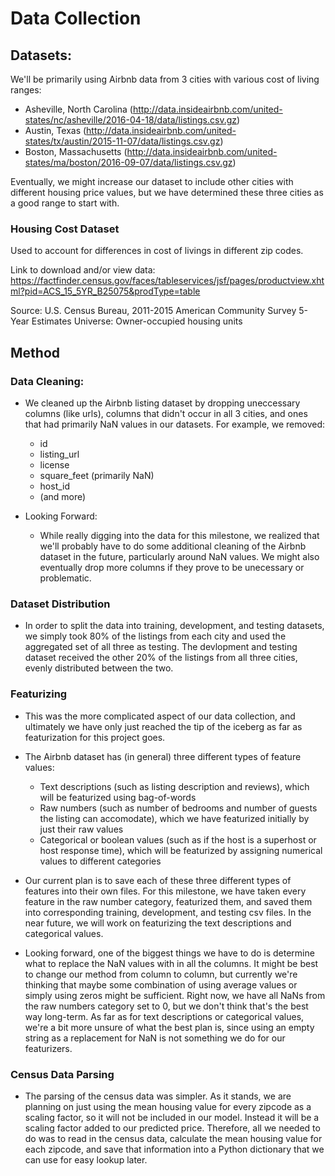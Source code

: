 # Data Collection

## Datasets:

We'll be primarily using Airbnb data from 3 cities with various cost of living ranges:
  - Asheville, North Carolina (http://data.insideairbnb.com/united-states/nc/asheville/2016-04-18/data/listings.csv.gz)
  - Austin, Texas (http://data.insideairbnb.com/united-states/tx/austin/2015-11-07/data/listings.csv.gz)
  - Boston, Massachusetts (http://data.insideairbnb.com/united-states/ma/boston/2016-09-07/data/listings.csv.gz)

Eventually, we might increase our dataset to include other cities with different housing price values, but we have determined these three cities as a good range to start with.

### Housing Cost Dataset
Used to account for differences in cost of livings in different zip codes.

Link to download and/or view data: https://factfinder.census.gov/faces/tableservices/jsf/pages/productview.xhtml?pid=ACS_15_5YR_B25075&prodType=table

Source: U.S. Census Bureau, 2011-2015 American Community Survey 5-Year Estimates
Universe: Owner-occupied housing units

## Method

### Data Cleaning:
* We cleaned up the Airbnb listing dataset by dropping uneccessary columns (like urls), columns that didn't occur in all 3 cities, and ones that had primarily NaN values in our datasets. For example, we removed:
  * id
  * listing_url
  * license
  * square_feet (primarily NaN)
  * host_id
  * (and more)
  
* Looking Forward:
  * While really digging into the data for this milestone, we realized that we'll probably have to do some additional cleaning of the Airbnb dataset in the future, particularly around NaN values. We might also eventually drop more columns if they prove to be unecessary or problematic.
  
### Dataset Distribution

  * In order to split the data into training, development, and testing datasets, we simply took 80% of the listings from each city and used the aggregated set of all three as testing. The devlopment and testing dataset received the other 20% of the listings from all three cities, evenly distributed between the two.

### Featurizing

* This was the more complicated aspect of our data collection, and ultimately we have only just reached the tip of the iceberg as far as featurization for this project goes.
  
* The Airbnb dataset has (in general) three different types of feature values: 
  * Text descriptions (such as listing description and reviews), which will be featurized using bag-of-words
  * Raw numbers (such as number of bedrooms and number of guests the listing can accomodate), which we have featurized initially by just their raw values
  * Categorical or boolean values (such as if the host is a superhost or host response time), which will be featurized by assigning numerical values to different categories

* Our current plan is to save each of these three different types of features into their own files. For this milestone, we have taken every feature in the raw number category, featurized them, and saved them into corresponding training, development, and testing csv files. In the near future, we will work on featurizing the text descriptions and categorical values. 

* Looking forward, one of the biggest things we have to do is determine what to replace the NaN values with in all the columns. It might be best to change our method from column to column, but currently we're thinking that maybe some combination of using average values or simply using zeros might be sufficient. Right now, we have all NaNs from the raw numbers category set to 0, but we don't think that's the best way long-term. As far as for text descriptions or categorical values, we're a bit more unsure of what the best plan is, since using an empty string as a replacement for NaN is not something we do for our featurizers.

### Census Data Parsing
* The parsing of the census data was simpler. As it stands, we are planning on just using the mean housing value for every zipcode as a scaling factor, so it will not be included in our model. Instead it will be a scaling factor added to our predicted price. Therefore, all we needed to do was to read in the census data, calculate the mean housing value for each zipcode, and save that information into a Python dictionary that we can use for easy lookup later.
